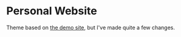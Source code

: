 # Personal Website  

Theme based on [the demo site](https://lenpaul.github.io/Lagrange/), but I've made quite a few changes. 
